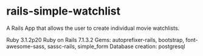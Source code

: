 # rails-simple-watchlist

A Rails App that allows the user to create individual movie watchlists.

Ruby 3.1.2p20
Ruby on Rails 7.1.3.2
Gems: autoprefixer-rails, bootstrap, font-awesome-sass, sassc-rails, simple_form
Database creation: postgresql